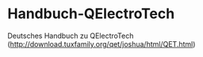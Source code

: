 # Handbuch-QElectroTech

Deutsches Handbuch zu QElectroTech (http://download.tuxfamily.org/qet/joshua/html/QET.html)
